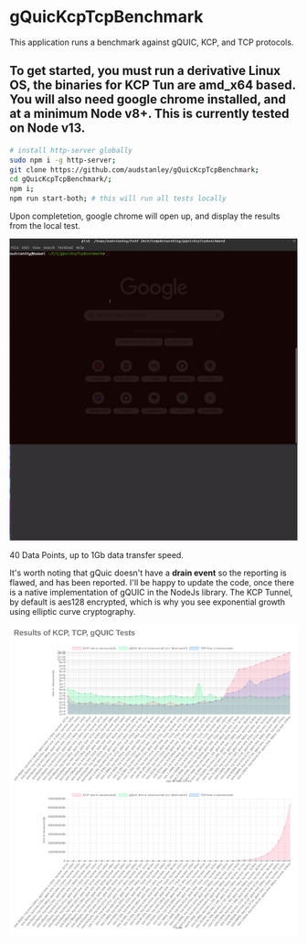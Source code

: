 # gQuicKcpTcpBenchmark

This application runs a benchmark against gQUIC, KCP, and TCP protocols.

## To get started, you must run a derivative Linux OS, the binaries for KCP Tun are amd_x64 based. You will also need google chrome installed, and at a minimum Node v8+. This is currently tested on Node v13.

```bash
# install http-server globally
sudo npm i -g http-server;
git clone https://github.com/audstanley/gQuicKcpTcpBenchmark;
cd gQuicKcpTcpBenchmark/;
npm i;
npm run start-both; # this will run all tests locally

```

Upon completetion, google chrome will open up, and display the results from the local test.

![](results/test.gif)

40 Data Points, up to 1Gb data transfer speed.

It's worth noting that gQuic doesn't have a **drain event** so the reporting is flawed, and has been reported. I'll be happy to update the code, once there is a native implementation of gQUIC in the NodeJs library.
The KCP Tunnel, by default is aes128 encrypted, which is why you see exponential growth using elliptic curve cryptography.

![](results/results-example.png)
